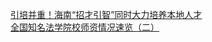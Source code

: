   
[引培并重！海南“招才引智”同时大力培养本地人才](http://www.dianyue.me/archives/037/j3zbivc11cp8gbkl/)  
[全国知名法学院校师资情况速览（二）](http://www.dianyue.me/archives/998/out5zoe8b0rolh4h/)